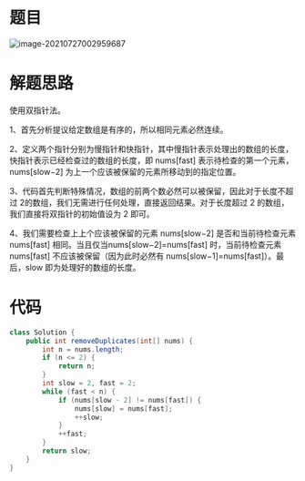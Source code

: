 # 题目

![image-20210727002959687](https://gitee.com/janeroad/iamge-cloud/raw/master/NoteImage/image-20210727002959687.png)

# 解题思路

使用双指针法。

1、首先分析提议给定数组是有序的，所以相同元素必然连续。

2、定义两个指针分别为慢指针和快指针，其中慢指针表示处理出的数组的长度，快指针表示已经检查过的数组的长度，即 nums[fast] 表示待检查的第一个元素，nums[slow−2] 为上一个应该被保留的元素所移动到的指定位置。

3、代码首先判断特殊情况，数组的前两个数必然可以被保留，因此对于长度不超过 2的数组，我们无需进行任何处理，直接返回结果。对于长度超过 2 的数组，我们直接将双指针的初始值设为 2 即可。

4、我们需要检查上上个应该被保留的元素 nums[slow−2] 是否和当前待检查元素 nums[fast] 相同。当且仅当nums[slow−2]=nums[fast] 时，当前待检查元素nums[fast] 不应该被保留（因为此时必然有 nums[slow−1]=nums[fast]）。最后，slow 即为处理好的数组的长度。

# 代码

```java
class Solution {
    public int removeDuplicates(int[] nums) {
        int n = nums.length;
        if (n <= 2) {
            return n;
        }
        int slow = 2, fast = 2;
        while (fast < n) {
            if (nums[slow - 2] != nums[fast]) {
                nums[slow] = nums[fast];
                ++slow;
            }
            ++fast;
        }
        return slow;
    }
}
```